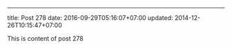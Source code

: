 ---
title: Post 278
date: 2016-09-29T05:16:07+07:00
updated: 2014-12-26T10:15:47+07:00

This is content of post 278